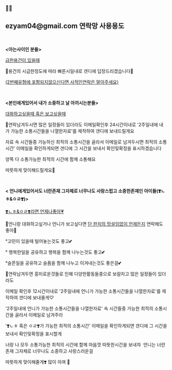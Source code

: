 ### 🎀🥞
<!DOCTYPE html><html><head><meta http-equiv="Content-Type" content="text/html; charset=UTF-8"><link rel="stylesheet" type="text/css" id="u0" href="https://ko.rakko.tools/tools/129/lib/tinymce/skins/ui/oxide/content.min.css"><link rel="stylesheet" type="text/css" id="u1" href="https://ko.rakko.tools/tools/129/lib/tinymce/skins/content/default/content.min.css"></head><body id="tinymce" class="mce-content-body " data-id="content" contenteditable="true" spellcheck="false"><h2>ezyam04@gmail.com 연락망 사용용도</h2><p><br data-mce-bogus="1"></p><p style="text-align: left;" data-mce-style="text-align: left;"><strong>&lt;아는사이인 분들&gt;</strong></p><p><span style="text-decoration: underline;" data-mce-style="text-decoration: underline;">급한용건﻿이 있을때</span></p><p>🥥용건의 시급한정도에 따라 빠른시일내로 갠디에 답장드리겠습니다🥥</p><p><span style="text-decoration: underline;" data-mce-style="text-decoration: underline;">(2번째유형에 포함되지않으신다면 사적인연락은 말아주세요)</span><span style="text-decoration: underline;" data-mce-style="text-decoration: underline;"></span></p><p><span style="text-decoration: underline;" data-mce-style="text-decoration: underline;"><br data-mce-bogus="1"></span></p><p><strong>&lt;본인에게있어서 내가 소중하고 날 아끼시는분들&gt;</strong>&nbsp;</p><p><span style="text-decoration: underline;" data-mce-style="text-decoration: underline;">대화하고싶을때 혹은 보고싶을때</span></p><p>🎀연락남겨두시면 많은 일정들이 있더라도 이메일확인후 24시간이내로 '2주일내에 내가 가능한 소통시간들을 나열한자료'를 제작하여 갠디에 보내드릴게요&nbsp;</p><p>자료 속 시간들중 가능하신 최적의 소통시간을 골라서 이메일로 남겨두시면 최적의 소통시간' 이메일을 확인하게되면 갠디에  그 시간을 보내서 확인및확정을 표시하겠습니다</p><p>양쪽 다 소통가능한 최적의 시간에 함께 소통해요</p><p>따뜻하게 맞이해드릴게요🎀</p><p><br data-mce-bogus="1"></p><p><strong>&lt; 언니에게있어서도 너란존재 그자체로 너무나도 사랑스럽고 소중한존재인 아이들(❣️ㄴㅎ&amp;ㅇㄹ❣️)&gt;</strong>&nbsp;</p><p><span style="text-decoration: underline;" data-mce-style="text-decoration: underline;">❣️ㄴㅎ&amp;ㅇㄹ❣️라면 언제나좋아💗</span></p><p>💖언니랑 대화하고싶거나 언니가 보고싶다면 <span style="text-decoration: underline;" data-mce-style="text-decoration: underline;">단 한치의 망설임없이 언제든지</span>&nbsp;연락해도 좋아💖</p><p>°고민이 있을때 털어놓는것도 좋고💕</p><p>° 행복한일을 공유하고 행복을 함께 나누는것도 좋고💕</p><p>°슬픈일을 공유하고 슬픔을 함께 나누고 이겨내는것도 좋은걸💕</p><p>🥞연락남겨두면 흥미로운것들로 인해 다양한활동들중으로 보람차고 많은 일정들이 있더라도 </p><p>이메일 확인후 12시간이내로 '2주일내에 언니가 가능한 소통시간들을 나열한자료'를 제작하여 갠디에 보내줄게♡</p><p>'2주일내에 언니가 가능한 소통시간들을 나열한자료' 속 시간들중 가능한 최적의 소통시간을 골라서 이메일로 남겨주라</p><p>'❣️ㄴㅎ 혹은 ㅇㄹ❣️가 가능한 최적의 소통시간' 이메일을 확인하게되면 갠디에  그 시간을 보내서 확인및확정을 표시할게</p><p>너랑 나 모두 소통가능한 최적의 시간에 함께 마음껏 따뜻한시간을 보내쟈&nbsp; 언니는 너란존재 그자체로 너무나도 소중하고 사랑스러운걸</p><p>따뜻하게 맞이해줄게❣️ 많이 아껴 🥞</p></body></html>

<!--
**lavenderjade55/lavenderjade55** is a ✨ _special_ ✨ repository because its `README.md` (this file) appears on your GitHub profile.

Here are some ideas to get you started:

- 🔭 I’m currently working on ...
- 🌱 I’m currently learning ...
- 👯 I’m looking to collaborate on ...
- 🤔 I’m looking for help with ...
- 💬 Ask me about ...
- 📫 How to reach me: ...
- 😄 Pronouns: ...
- ⚡ Fun fact: ...
-->
